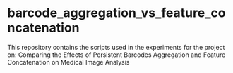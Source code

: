 # barcode_aggregation_vs_feature_concatenation
This repository contains the scripts used in the experiments for the project on: Comparing the Effects of Persistent Barcodes Aggregation and Feature Concatenation on Medical Image Analysis

